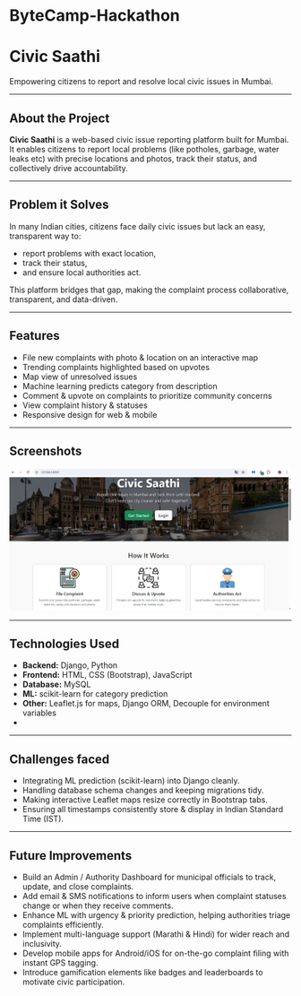 # ByteCamp-Hackathon
# Civic Saathi 
Empowering citizens to report and resolve local civic issues in Mumbai.

---

## About the Project
**Civic Saathi** is a web-based civic issue reporting platform built for Mumbai.  
It enables citizens to report local problems (like potholes, garbage, water leaks etc) with precise locations and photos, track their status, and collectively drive accountability.

---

## Problem it Solves
In many Indian cities, citizens face daily civic issues but lack an easy, transparent way to:
- report problems with exact location,
- track their status,
- and ensure local authorities act.

This platform bridges that gap, making the complaint process collaborative, transparent, and data-driven.

---

## Features
- File new complaints with photo & location on an interactive map
- Trending complaints highlighted based on upvotes
- Map view of unresolved issues
- Machine learning predicts category from description
- Comment & upvote on complaints to prioritize community concerns
- View complaint history & statuses
- Responsive design for web & mobile

---

## Screenshots

![Website Screenshot](website_preview.jpg)

---

## Technologies Used
- **Backend:** Django, Python
- **Frontend:** HTML, CSS (Bootstrap), JavaScript
- **Database:** MySQL
- **ML:** scikit-learn for category prediction
- **Other:** Leaflet.js for maps, Django ORM, Decouple for environment variables
- 
---

## Challenges faced

- Integrating ML prediction (scikit-learn) into Django cleanly.
- Handling database schema changes and keeping migrations tidy.
- Making interactive Leaflet maps resize correctly in Bootstrap tabs.
- Ensuring all timestamps consistently store & display in Indian Standard Time (IST).

---

## Future Improvements
- Build an Admin / Authority Dashboard for municipal officials to track, update, and close complaints.
- Add email & SMS notifications to inform users when complaint statuses change or when they receive comments.
- Enhance ML with urgency & priority prediction, helping authorities triage complaints efficiently.
- Implement multi-language support (Marathi & Hindi) for wider reach and inclusivity.
- Develop mobile apps for Android/iOS for on-the-go complaint filing with instant GPS tagging.
- Introduce gamification elements like badges and leaderboards to motivate civic participation.

